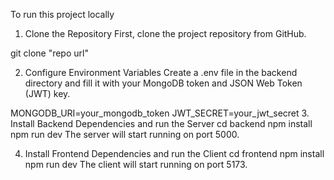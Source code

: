To run this project locally
1. Clone the Repository
First, clone the project repository from GitHub.

git clone "repo url"

2. Configure Environment Variables
Create a .env file in the backend directory and fill it with your MongoDB token and JSON Web Token (JWT) key.

MONGODB_URI=your_mongodb_token
JWT_SECRET=your_jwt_secret
3. Install Backend Dependencies and run the Server
cd backend
npm install
npm run dev
The server will start running on port 5000.

4. Install Frontend Dependencies and run the Client
cd frontend
npm install
npm run dev
The client will start running on port 5173.